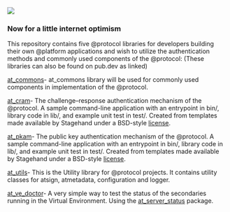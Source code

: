 <img src="https://atsign.dev/assets/img/@dev.png?sanitize=true">

### Now for a little internet optimism

This repository contains five @protocol libraries for developers building their own @platform applications and wish to utilize the authentication methods and commonly used components of the @protocol:   (These libraries can also be found on pub.dev as linked)

[at_commons](https://pub.dev/packages/at_commons)- at_commons library will be used for commonly used components in implementation of the @protocol.

[at_cram](./at_cram)- The challenge–response authentication mechanism of the @protocol. A sample command-line application with an entrypoint in bin/, library code in lib/, and example unit test in test/. Created from templates made available by Stagehand under a BSD-style [license](https://github.com/dart-lang/stagehand/blob/master/LICENSE).

[at_pkam](./at_pkam)- The public key authentication mechanism of the @protocol. A sample command-line application with an entrypoint in bin/, library code in lib/, and example unit test in test/. Created from templates made available by Stagehand under a BSD-style [license](https://github.com/dart-lang/stagehand/blob/master/LICENSE).

[at_utils](https://pub.dev/packages/at_utils)- This is the Utility library for @protocol projects. It contains utility classes for atsign, atmetadata, configuration and logger.

[at_ve_doctor](./at_ve_doctor)- A very simple way to test the status of the secondaries running in the Virtual Environment. Using the [at_server_status](https://pub.dev/packages/at_server_status) package.
